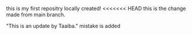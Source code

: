 this is my first repositry locally created!
<<<<<<< HEAD
this is the change made from main branch.

"This is an update by Taaiba." 
mistake is added
